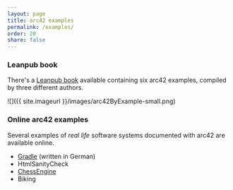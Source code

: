 ```yaml
---
layout: page
title: arc42 examples
permalink: /examples/
order: 20
share: false
---
```


### Leanpub book

There's a [Leanpub book](https://leanpub.com/arc42byexample) available containing six arc42 examples, compiled by three different authors.

![]({{ site.imageurl }}/images/arc42ByExample-small.png)

### Online arc42 examples

Several examples of _real life_ software systems documented with arc42 are available online.

* [Gradle](http://update.hanser-fachbuch.de/2013/09/arc42-starschnitt-gradle-schnipsel-nr-1-produktkarton/) (written in German)
* HtmlSanityCheck
* [ChessEngine](http://www.dokchess.de/dokchess/arc42/)
* Biking
